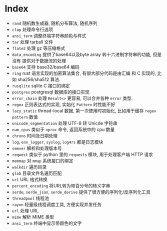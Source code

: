 
# Index
* `rand` 随机数生成器, 随机分布算法, 随机序列
* `clap` 处理命令行选项
* `ansi_term` 调整终端字符串颜色与样式
* `tar` 处理 tarball 文件
* `flate2` 处理 gz 等压缩格式
* `data_encoding` 提供了base64以及byte array 转十六进制字符串的功能, 但是没有
提供对于数据流的处理
* `base64` 支持 base32/base64 编码
* `ring` rust 语言实现的加密算法集合, 有很大部分代码是由汇编 和 C 实现的, 比如
sha256/sha512 算法.
* `rusqlite` sqlite C 接口的绑定
* `postgres` postgresql 数据库的接口实现
* `error_chain` 处理 `Result<>` 更容易, 可以合并各种 `error` 类型.
* `regex` 正则表达式的实现, 实始化 `Pattern` 时性能不好
* `lazy_static` thread-local 数据, 第一次使用时初始化, 比如用于缓存
`regex pattern` 数值
* `unicode_segmentation` 处理 UTF-8 转 Unicde 字符串
* `num_cpus` 类似于 `nproc` 命令, 返回系统中的 cpu 数量
* `chrono` 时间及日期处理
* `log`, `env_logger`, `syslog`, `log4rs` 都是日志模块
* `semver` 解析和处理版本号
* `reqwest` 类似于 python 里的 `requests` 模块, 用于处理客户端 HTTP 请求
* `memmap` 对 `mmap` 系统接口的绑定
* `walkdir` 遍历目录
* `glob` 目录文件名遍历匹配
* `url` URL 格式转换
* `percent_encoding` 将URL转为带百分号的转义字串
* `serde`, `serde_json`, `serde_derive` 提供了很方便的序列化/反序列化工具
* `threadpool` 线程池
* `rayon` 轻量级线程调度工具, 方便实现并发任务
* `url` 处理 URL 
* `mime` 解析 MIME 类型
* `ansi_term` 终端中显示带颜色的文字
